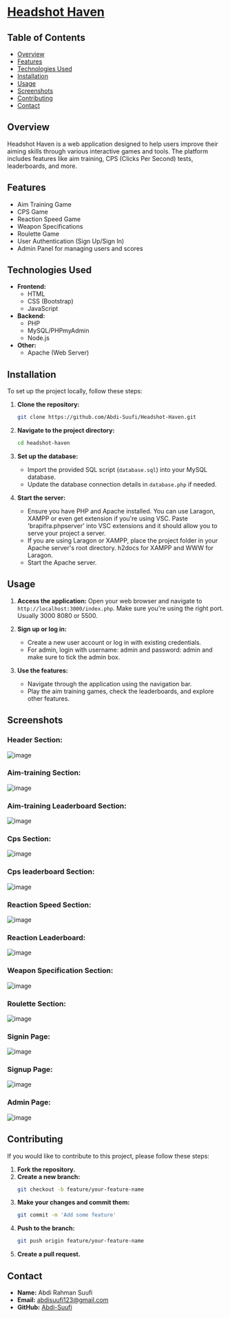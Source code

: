 # <a href="https://headshot-haven.co.uk" target="_blank">Headshot Haven</a>

## Table of Contents
- [Overview](#overview)
- [Features](#features)
- [Technologies Used](#technologies-used)
- [Installation](#installation)
- [Usage](#usage)
- [Screenshots](#screenshots)
- [Contributing](#contributing)
- [Contact](#contact)

## Overview
Headshot Haven is a web application designed to help users improve their aiming skills through various interactive games and tools. The platform includes features like aim training, CPS (Clicks Per Second) tests, leaderboards, and more.

## Features
- Aim Training Game
- CPS Game
- Reaction Speed Game
- Weapon Specifications
- Roulette Game
- User Authentication (Sign Up/Sign In)
- Admin Panel for managing users and scores

## Technologies Used
- **Frontend:**
  - HTML
  - CSS (Bootstrap)
  - JavaScript
- **Backend:**
  - PHP
  - MySQL/PHPmyAdmin
  - Node.js
- **Other:**
  - Apache (Web Server)

## Installation
To set up the project locally, follow these steps:

1. **Clone the repository:**
    ```bash
    git clone https://github.com/Abdi-Suufi/Headshot-Haven.git
    ```
2. **Navigate to the project directory:**
    ```bash
    cd headshot-haven
    ```
3. **Set up the database:**
    - Import the provided SQL script (`database.sql`) into your MySQL database.
    - Update the database connection details in `database.php` if needed.

4. **Start the server:**
    - Ensure you have PHP and Apache installed. You can use Laragon, XAMPP or even get extension if you're using VSC. Paste 'brapifra.phpserver' into VSC extensions and it should allow you to serve your project a server.
    - If you are using Laragon or XAMPP, place the project folder in your Apache server's root directory. h2docs for XAMPP and WWW for Laragon.
    - Start the Apache server.

## Usage
1. **Access the application:**
   Open your web browser and navigate to `http://localhost:3000/index.php`. Make sure you're using the right port. Usually 3000 8080 or 5500.

2. **Sign up or log in:**
   - Create a new user account or log in with existing credentials.
   - For admin, login with username: admin and password: admin and make sure to tick the admin box.

3. **Use the features:**
   - Navigate through the application using the navigation bar.
   - Play the aim training games, check the leaderboards, and explore other features.

## Screenshots
### Header Section:
![image](https://github.com/Abdi-Suufi/Headshot-Haven/assets/93520190/01741025-005f-44f2-b7c2-624bbeeeb152)

### Aim-training Section:
![image](https://github.com/Abdi-Suufi/Headshot-Haven/assets/93520190/eae04a5c-349d-469e-a530-a37a8fe2e8ec)

### Aim-training Leaderboard Section:
![image](https://github.com/Abdi-Suufi/Headshot-Haven/assets/93520190/756c66f5-ddb0-4fdb-8a9e-8b8dcc5a5060)

### Cps Section:
![image](https://github.com/Abdi-Suufi/Headshot-Haven/assets/93520190/368b6a6c-9e7b-4e3d-b217-5e81979edf2e)

### Cps leaderboard Section:
![image](https://github.com/Abdi-Suufi/Headshot-Haven/assets/93520190/9992272a-9a09-43a9-9540-e86958a81837)

### Reaction Speed Section:
![image](https://github.com/Abdi-Suufi/Headshot-Haven/assets/93520190/026e6d50-7da4-43da-afe6-55ac82566b4f)

### Reaction Leaderboard:
![image](https://github.com/Abdi-Suufi/Headshot-Haven/assets/93520190/2ddafa34-1d63-4333-a396-e7767c6a7655)

### Weapon Specification Section:
![image](https://github.com/Abdi-Suufi/Headshot-Haven/assets/93520190/33ace2f1-97a3-4f0a-8300-3618f19ce9f2)

### Roulette Section:
![image](https://github.com/Abdi-Suufi/Headshot-Haven/assets/93520190/12c87ba3-e607-4426-80b3-0d3addfce43d)

### Signin Page:
![image](https://github.com/Abdi-Suufi/Headshot-Haven/assets/93520190/39c43a14-871a-43a5-ba92-c02fd92d763b)

### Signup Page:
![image](https://github.com/Abdi-Suufi/Headshot-Haven/assets/93520190/17dbca5e-c539-4f1f-8b8c-654ce402bd6a)

### Admin Page:
![image](https://github.com/Abdi-Suufi/Headshot-Haven/assets/93520190/5f951787-72bb-4830-82e3-5804d323b2d0)

## Contributing
If you would like to contribute to this project, please follow these steps:

1. **Fork the repository.**
2. **Create a new branch:**
    ```bash
    git checkout -b feature/your-feature-name
    ```
3. **Make your changes and commit them:**
    ```bash
    git commit -m 'Add some feature'
    ```
4. **Push to the branch:**
    ```bash
    git push origin feature/your-feature-name
    ```
5. **Create a pull request.**

## Contact
- **Name:** Abdi Rahman Suufi
- **Email:** abdisuufi123@gmail.com
- **GitHub:** [Abdi-Suufi](https://github.com/Abdi-Suufi)
